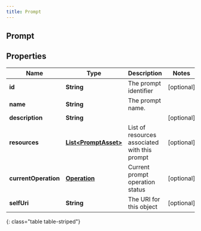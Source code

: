 ```yaml
---
title: Prompt
---
```


## Prompt

## Properties

| Name                 | Type                                                               | Description                                   | Notes      |
| -------------------- | ------------------------------------------------------------------ | --------------------------------------------- | ---------- |
| **id**               | <!----><!---->**String**<!---->                                    | The prompt identifier                         | [optional] |
| **name**             | <!----><!---->**String**<!---->                                    | The prompt name.                              |            |
| **description**      | <!----><!---->**String**<!---->                                    |                                               | [optional] |
| **resources**        | <!----><!---->[**List&lt;PromptAsset&gt;**](PromptAsset.md)<!----> | List of resources associated with this prompt | [optional] |
| **currentOperation** | <!----><!---->[**Operation**](Operation.md)<!---->                 | Current prompt operation status               | [optional] |
| **selfUri**          | <!----><!---->**String**<!---->                                    | The URI for this object                       | [optional] |

{: class="table table-striped"}
